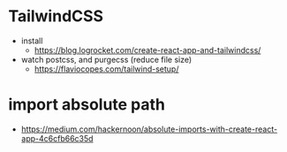 # TailwindCSS

- install
  - https://blog.logrocket.com/create-react-app-and-tailwindcss/
- watch postcss, and purgecss (reduce file size)
  - https://flaviocopes.com/tailwind-setup/

# import absolute path

- https://medium.com/hackernoon/absolute-imports-with-create-react-app-4c6cfb66c35d
